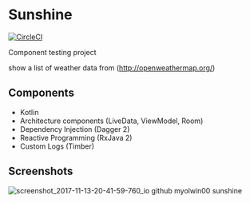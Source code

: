 # Sunshine 
[![CircleCI](https://circleci.com/gh/myolwin00/Sunshine-android.svg?style=svg)](https://circleci.com/gh/myolwin00/Sunshine-android)

  Component testing project
  
  show a list of weather data from (http://openweathermap.org/)

## Components

- Kotlin
- Architecture components (LiveData, ViewModel, Room)
- Dependency Injection (Dagger 2)
- Reactive Programming (RxJava 2)
- Custom Logs (Timber)

## Screenshots
![screenshot_2017-11-13-20-41-59-760_io github myolwin00 sunshine](https://user-images.githubusercontent.com/19741333/32729992-073a3fdc-c8b4-11e7-8730-2fbff659c2f4.png)
